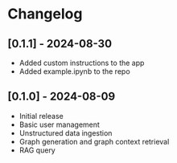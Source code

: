 # Changelog

## [0.1.1] - 2024-08-30
- Added custom instructions to the app
- Added example.ipynb to the repo

## [0.1.0] - 2024-08-09
- Initial release
- Basic user management
- Unstructured data ingestion
- Graph generation and graph context retrieval
- RAG query